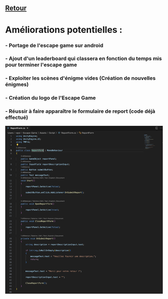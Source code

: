 ## [Retour](/Readme.md)

# Améliorations potentielles :

### - Portage de l'escape game sur android
### - Ajout d'un leaderboard qui classera en fonction du temps mis pour terminer l'escape game
### - Exploiter les scènes d'énigme vides (Création de nouvelles énigmes)
### - Création du logo de l'Escape Game
### - Réussir à faire apparaître le formulaire de report (code déjà effectué)
<img src="/Images/code_formulaire" alt="form" width="700">
